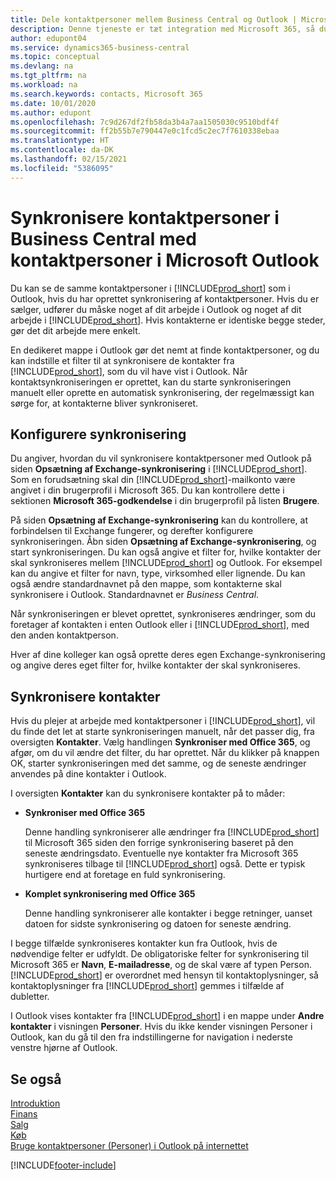 ```yaml
---
title: Dele kontaktpersoner mellem Business Central og Outlook | Microsoft Docs
description: Denne tjeneste er tæt integration med Microsoft 365, så du kan dele kontaktpersoner mellem Outlook og Business Central.
author: edupont04
ms.service: dynamics365-business-central
ms.topic: conceptual
ms.devlang: na
ms.tgt_pltfrm: na
ms.workload: na
ms.search.keywords: contacts, Microsoft 365
ms.date: 10/01/2020
ms.author: edupont
ms.openlocfilehash: 7c9d267df2fb58da3b4a7aa1505030c9510bdf4f
ms.sourcegitcommit: ff2b55b7e790447e0c1fcd5c2ec7f7610338ebaa
ms.translationtype: HT
ms.contentlocale: da-DK
ms.lasthandoff: 02/15/2021
ms.locfileid: "5386095"
---
```

# <a name="synchronize-contacts-in-business-central-with-contacts-in-microsoft-outlook"></a>Synkronisere kontaktpersoner i Business Central med kontaktpersoner i Microsoft Outlook
Du kan se de samme kontaktpersoner i [!INCLUDE[prod_short](includes/prod_short.md)] som i Outlook, hvis du har oprettet synkronisering af kontaktpersoner. Hvis du er sælger, udfører du måske noget af dit arbejde i Outlook og noget af dit arbejde i [!INCLUDE[prod_short](includes/prod_short.md)]. Hvis kontakterne er identiske begge steder, gør det dit arbejde mere enkelt.  

En dedikeret mappe i Outlook gør det nemt at finde kontaktpersoner, og du kan indstille et filter til at synkronisere de kontakter fra [!INCLUDE[prod_short](includes/prod_short.md)], som du vil have vist i Outlook. Når kontaktsynkroniseringen er oprettet, kan du starte synkroniseringen manuelt eller oprette en automatisk synkronisering, der regelmæssigt kan sørge for, at kontakterne bliver synkroniseret.  

## <a name="set-up-synchronization"></a>Konfigurere synkronisering
Du angiver, hvordan du vil synkronisere kontaktpersoner med Outlook på siden **Opsætning af Exchange-synkronisering** i [!INCLUDE[prod_short](includes/prod_short.md)]. Som en forudsætning skal din [!INCLUDE[prod_short](includes/prod_short.md)]-mailkonto være angivet i din brugerprofil i Microsoft 365. Du kan kontrollere dette i sektionen **Microsoft 365-godkendelse** i din brugerprofil på listen **Brugere**.  

På siden **Opsætning af Exchange-synkronisering** kan du kontrollere, at forbindelsen til Exchange fungerer, og derefter konfigurere synkroniseringen. Åbn siden **Opsætning af Exchange-synkronisering**, og start synkroniseringen. Du kan også angive et filter for, hvilke kontakter der skal synkroniseres mellem [!INCLUDE[prod_short](includes/prod_short.md)] og Outlook. For eksempel kan du angive et filter for navn, type, virksomhed eller lignende. Du kan også ændre standardnavnet på den mappe, som kontakterne skal synkronisere i Outlook. Standardnavnet er *Business Central*.  

Når synkroniseringen er blevet oprettet, synkroniseres ændringer, som du foretager af kontakten i enten Outlook eller i [!INCLUDE[prod_short](includes/prod_short.md)], med den anden kontaktperson.  

Hver af dine kolleger kan også oprette deres egen Exchange-synkronisering og angive deres eget filter for, hvilke kontakter der skal synkroniseres.  

## <a name="synchronize-contacts"></a>Synkronisere kontakter
Hvis du plejer at arbejde med kontaktpersoner i [!INCLUDE[prod_short](includes/prod_short.md)], vil du finde det let at starte synkroniseringen manuelt, når det passer dig, fra oversigten **Kontakter**. Vælg handlingen **Synkroniser med Office 365**, og afgør, om du vil ændre det filter, du har oprettet. Når du klikker på knappen OK, starter synkroniseringen med det samme, og de seneste ændringer anvendes på dine kontakter i Outlook.  

I oversigten **Kontakter** kan du synkronisere kontakter på to måder:

* **Synkroniser med Office 365**

  Denne handling synkroniserer alle ændringer fra [!INCLUDE[prod_short](includes/prod_short.md)] til Microsoft 365 siden den forrige synkronisering baseret på den seneste ændringsdato. Eventuelle nye kontakter fra Microsoft 365 synkroniseres tilbage til [!INCLUDE[prod_short](includes/prod_short.md)] også. Dette er typisk hurtigere end at foretage en fuld synkronisering.  

* **Komplet synkronisering med Office 365**

  Denne handling synkroniserer alle kontakter i begge retninger, uanset datoen for sidste synkronisering og datoen for seneste ændring.  

I begge tilfælde synkroniseres kontakter kun fra Outlook, hvis de nødvendige felter er udfyldt. De obligatoriske felter for synkronisering til Microsoft 365 er **Navn**, **E-mailadresse**, og de skal være af typen Person. [!INCLUDE[prod_short](includes/prod_short.md)] er overordnet med hensyn til kontaktoplysninger, så kontaktoplysninger fra [!INCLUDE[prod_short](includes/prod_short.md)] gemmes i tilfælde af dubletter.  

I Outlook vises kontakter fra [!INCLUDE[prod_short](includes/prod_short.md)] i en mappe under **Andre kontakter** i visningen **Personer**. Hvis du ikke kender visningen Personer i Outlook, kan du gå til den fra indstillingerne for navigation i nederste venstre hjørne af Outlook.  

## <a name="see-also"></a>Se også
[Introduktion](product-get-started.md)  
[Finans](finance.md)  
[Salg](sales-manage-sales.md)  
[Køb](purchasing-manage-purchasing.md)  
[Bruge kontaktpersoner (Personer) i Outlook på internettet](https://support.office.com/article/Using-contacts-People-in-Outlook-on-the-web-1e3438c7-26b2-420c-87de-3cea9d31b5cb?appver=OWB150)  


[!INCLUDE[footer-include](includes/footer-banner.md)]